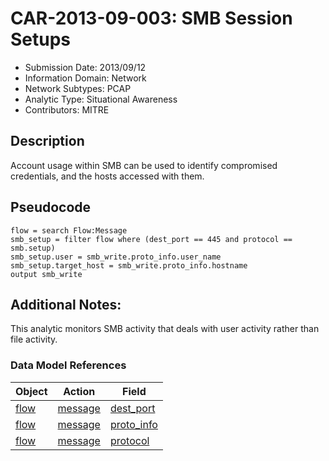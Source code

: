 # CAR-2013-09-003: SMB Session Setups
- Submission Date: 2013/09/12
- Information Domain: Network
- Network Subtypes: PCAP
- Analytic Type: Situational Awareness
- Contributors: MITRE

## Description
Account usage within SMB can be used to identify compromised credentials, and the hosts accessed with them.

## Pseudocode
```
flow = search Flow:Message
smb_setup = filter flow where (dest_port == 445 and protocol == smb.setup)
smb_setup.user = smb_write.proto_info.user_name
smb_setup.target_host = smb_write.proto_info.hostname
output smb_write
```

## Additional Notes: 

This analytic monitors SMB activity that deals with user activity rather than file activity.


### Data Model References
|Object|Action|Field|
|---|---|---|
| [flow](../data_model/flow.md) | [message](../data_model/flow.md#message) | [dest_port](../data_model/flow.md#dest_port) |
| [flow](../data_model/flow.md) | [message](../data_model/flow.md#message) | [proto_info](../data_model/flow.md#proto_info) |
| [flow](../data_model/flow.md) | [message](../data_model/flow.md#message) | [protocol](../data_model/flow.md#protocol) |
